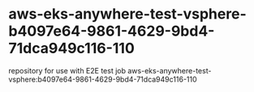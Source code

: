 # aws-eks-anywhere-test-vsphere-b4097e64-9861-4629-9bd4-71dca949c116-110
repository for use with E2E test job aws-eks-anywhere-test-vsphere:b4097e64-9861-4629-9bd4-71dca949c116-110
